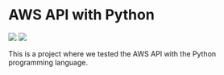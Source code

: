 # AWS API with Python

![](https://www.pngfind.com/pngs/m/56-565791_amazon-logo-png-free-background-amazon-web-services.png=100x20)
![](https://i2.wp.com/viladosilicio.com.br/wp-content/uploads/2016/08/Post1_pt2.png=100x20)

This is a project where we tested the AWS API with the Python programming language.

